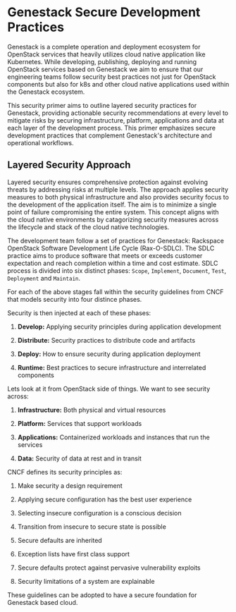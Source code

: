 # Genestack Secure Development Practices

Genestack is a complete operation and deployment ecosystem for OpenStack services that heavily utilizes cloud native application like
Kubernetes. While developing, publishing, deploying and running OpenStack services based on Genestack we aim to ensure that our engineering teams follow
security best practices not just for OpenStack components but also for k8s and other cloud native applications used within the Genestack ecosystem.

This security primer aims to outline layered security practices for Genestack, providing actionable security recommendations at every level to mitigate
risks by securing infrastructure, platform, applications and data at each layer of the development process.
This primer emphasizes secure development practices that complement Genestack's architecture and operational workflows.


## Layered Security Approach

Layered security ensures comprehensive protection against evolving threats by addressing risks at multiple levels. The approach applies security measures
to both physical infrastructure and also provides security focus to the development of the application itself. The aim is to minimize a single point
of failure compromising the entire system. This concept aligns with the cloud native environments by catagorizing security measures across the lifecycle and stack of the cloud native technologies.

The development team follow a set of practices for Genestack: Rackspace OpenStack Software Development Life Cycle (Rax-O-SDLC). The SDLC practice aims to produce
software that meets or exceeds customer expectation and reach completion within a time and cost estimate. SDLC process is divided into six distinct phases: `Scope`, `Implement`,
`Document`, `Test`, `Deployment` and `Maintain`.

For each of the above stages fall within the security guidelines from CNCF that models security into four distince phases.

Security is then injected at each of these phases:

1. **Develop:** Applying security principles during application development

2. **Distribute:** Security practices to distribute code and artifacts

3. **Deploy:** How to ensure security during application deployment

4. **Runtime:** Best practices to secure infrastructure and interrelated components


Lets look at it from OpenStack side of things. We want to see security across:

1. **Infrastructure:** Both physical and virtual resources

2. **Platform:** Services that support workloads

3. **Applications:** Containerized workloads and instances that run the services

4. **Data:** Security of data at rest and in transit


CNCF defines its security principles as:

1. Make security a design requirement

2. Applying secure configuration has the best user experience

3. Selecting insecure configuration is a conscious decision

4. Transition from insecure to secure state is possible

5. Secure defaults are inherited

6. Exception lists have first class support

7. Secure defaults protect against pervasive vulnerability exploits

8. Security limitations of a system are explainable


These guidelines can be adopted to have a secure foundation for Genestack based cloud.
